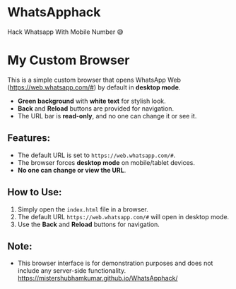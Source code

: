 # WhatsApphack
Hack Whatsapp With Mobile Number 😅
# My Custom Browser

This is a simple custom browser that opens WhatsApp Web (https://web.whatsapp.com/#) by default in **desktop mode**. 
- **Green background** with **white text** for stylish look.
- **Back** and **Reload** buttons are provided for navigation.
- The URL bar is **read-only**, and no one can change it or see it.

## Features:
- The default URL is set to `https://web.whatsapp.com/#`.
- The browser forces **desktop mode** on mobile/tablet devices.
- **No one can change or view the URL**.

## How to Use:
1. Simply open the `index.html` file in a browser.
2. The default URL `https://web.whatsapp.com/#` will open in desktop mode.
3. Use the **Back** and **Reload** buttons for navigation.

## Note:
- This browser interface is for demonstration purposes and does not include any server-side functionality.
https://mistershubhamkumar.github.io/WhatsApphack/
